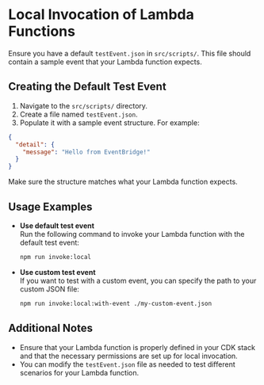 # Local Invocation of Lambda Functions

Ensure you have a default `testEvent.json` in `src/scripts/`. This file should contain a sample event that your Lambda function expects.

## Creating the Default Test Event

1. Navigate to the `src/scripts/` directory.
2. Create a file named `testEvent.json`.
3. Populate it with a sample event structure. For example:

```json
{
  "detail": {
    "message": "Hello from EventBridge!"
  }
}
```

Make sure the structure matches what your Lambda function expects.

## Usage Examples

- **Use default test event**  
  Run the following command to invoke your Lambda function with the default test event:

  ```bash
  npm run invoke:local
  ```

- **Use custom test event**  
  If you want to test with a custom event, you can specify the path to your custom JSON file:

  ```bash
  npm run invoke:local:with-event ./my-custom-event.json
  ```

## Additional Notes

- Ensure that your Lambda function is properly defined in your CDK stack and that the necessary permissions are set up for local invocation.
- You can modify the `testEvent.json` file as needed to test different scenarios for your Lambda function.